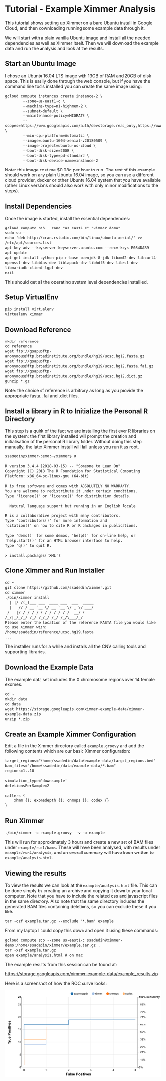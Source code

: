 # Tutorial - Example Ximmer Analysis

This tutorial shows setting up Ximmer on a bare Ubuntu install in Google Cloud, 
and then downloading running some example data through it.

We will start with a plain vanilla Ubuntu image and install all the needed
dependencies as well as Ximmer itself. Then we will download the example data
and run the analysis and look at the results.

## Start an Ubuntu Image

I chose an Ubuntu 16.04 LTS image with 13GB of RAM and 20GB of disk space. This
is easily done through the web console, but if you have the command line tools installed
you can create the same image using:

```
gcloud compute instances create instance-2 \
        --zone=us-east1-c \
        --machine-type=n1-highmem-2 \
        --subnet=default \
        --maintenance-policy=MIGRATE \
        --scopes=https://www.googleapis.com/auth/devstorage.read_only,https://www.googleapis.com/auth/logging.write,https://www.googleapis.com/auth/monitoring.write,https://www.googleapis.com/auth/servicecontrol,https://www.googleapis.com/auth/service.management.readonly,https://www.googleapis.com/auth/trace.append \
        --min-cpu-platform=Automatic \
        --image=ubuntu-1604-xenial-v20180509 \
        --image-project=ubuntu-os-cloud \
        --boot-disk-size=20GB \
        --boot-disk-type=pd-standard \
        --boot-disk-device-name=instance-2
```

Note: this image cost me $0.08c per hour to run. The rest of this example should work
on any plain Ubuntu 16.04 image, so you can use a different cloud provider, docker or
other Ubuntu 16.04 system that you have available (other Linux versions should also work
with only minor modifications to the steps).

## Install Dependencies

Once the image is started, install the essential dependencies:

```
gcloud compute ssh --zone "us-east1-c" "ximmer-demo"
sudo su -
echo 'deb http://cran.rstudio.com/bin/linux/ubuntu xenial/' >> /etc/apt/sources.list
apt-key adv --keyserver keyserver.ubuntu.com --recv-keys E084DAB9
apt update
apt-get install python-pip r-base openjdk-8-jdk libxml2-dev libcurl4-openssl-dev libblas-dev liblapack-dev libhdf5-dev libssl-dev libmariadb-client-lgpl-dev
exit
```

This should get all the operating system level dependencies installled.

## Setup VirtualEnv

```
pip install virtualenv
virtualenv ximmer
```

## Download Reference

```
mkdir reference
cd reference
wget ftp://gsapubftp-anonymous@ftp.broadinstitute.org/bundle/hg19/ucsc.hg19.fasta.gz
wget ftp://gsapubftp-anonymous@ftp.broadinstitute.org/bundle/hg19/ucsc.hg19.fasta.fai.gz
wget ftp://gsapubftp-anonymous@ftp.broadinstitute.org/bundle/hg19/ucsc.hg19.dict.gz
gunzip *.gz
```

Note: the choice of reference is arbitrary as long as you provide the appropriate fasta, 
.fai and .dict files.

## Install a library in R to Initialize the Personal R Directory

This step is a quirk of the fact we are installing the first ever R 
libraries on the system: the first library installed will prompt the 
creation and initialisation of the personal R library folder. Without doing 
this step manually, the later Ximmer install will fail unless you run it as root.

```
ssadedin@ximmer-demo:~/ximmer$ R

R version 3.4.4 (2018-03-15) -- "Someone to Lean On"
Copyright (C) 2018 The R Foundation for Statistical Computing
Platform: x86_64-pc-linux-gnu (64-bit)

R is free software and comes with ABSOLUTELY NO WARRANTY.
You are welcome to redistribute it under certain conditions.
Type 'license()' or 'licence()' for distribution details.

  Natural language support but running in an English locale

R is a collaborative project with many contributors.
Type 'contributors()' for more information and
'citation()' on how to cite R or R packages in publications.

Type 'demo()' for some demos, 'help()' for on-line help, or
'help.start()' for an HTML browser interface to help.
Type 'q()' to quit R.

> install.packages('XML')
```

## Clone Ximmer and Run Installer

```
cd ~
git clone https://github.com/ssadedin/ximmer.git
cd ximmer
./bin/ximmer install
  | |/ /(_)___ ___  ____ ___  ___  _____
  |   // / __ `__ \/ __ `__ \/ _ \/ ___/
 /   |/ / / / / / / / / / / /  __/ /    
/_/|_/_/_/ /_/ /_/_/ /_/ /_/\___/_/     
Please enter the location of the reference FASTA file you would like to use Ximmer with: 
/home/ssadedin/reference/ucsc.hg19.fasta
...
```

The installer runs for a while and installs all the CNV calling tools and supporting libraries.

## Download the Example Data

The example data set includes the X chromosome regions over 14 female exomes. 

```
cd ~
mkdir data
cd data
wget https://storage.googleapis.com/ximmer-example-data/ximmer-example-data.zip
unzip *.zip
```

## Create an Example Ximmer Configuration

Edit a file in the Ximmer directory called `example.groovy` and add the 
following contents which are our basic Ximmer configuration:

```
target_regions="/home/ssadedin/data/example-data/target_regions.bed"
bam_files="/home/ssadedin/data/example-data/*.bam"
regions=1..10

simulation_type='downsample'
deletionsPerSample=2

callers { 
    xhmm {}; exomedepth {}; cnmops {}; codex {}
}
```


## Run Ximmer

```
./bin/ximmer -c example.groovy  -v -o example
```

This will run for approximately 3 hours and create a new set of BAM files 
under `example/run1/bams`. These will have been analysed, with results under
`example/run1/analysis`, and an overall summary will have been written to
`example/analysis.html`.


## Viewing the results

To view the results we can look at the `example/analysis.html` file. This can be 
done simply by creating an archive and copying it down to your local computer.
Note that you have to include the related css and javascript files in the same directory.
Also note that the same directory includes the generated BAM files containing deletions,
so you can exclude these if you like.

```
tar -czf example.tar.gz --exclude '*.bam' example
```

From my laptop I could copy this down and open it using these commands:

```
gcloud compute scp --zone us-east1-c ssadedin@ximmer-demo:/home/ssadedin/ximmer/example.tar.gz . 
tar -xzf example.tar.gz 
open example/analysis.html # on mac
```

The example results from this session can be found at:

https://storage.googleapis.com/ximmer-example-data/example_results.zip

Here is a screenshot of how the ROC curve looks:

![Ximmer Demo Data ROC Curve](demo_data_roc.png)



